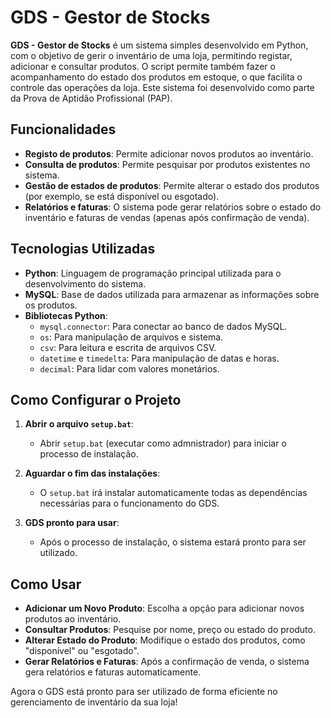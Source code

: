 # GDS - Gestor de Stocks

**GDS - Gestor de Stocks** é um sistema simples desenvolvido em Python, com o objetivo de gerir o inventário de uma loja, permitindo registar, adicionar e consultar produtos. O script permite também fazer o acompanhamento do estado dos produtos em estoque, o que facilita o controle das operações da loja. Este sistema foi desenvolvido como parte da Prova de Aptidão Profissional (PAP).

## Funcionalidades

- **Registo de produtos**: Permite adicionar novos produtos ao inventário.
- **Consulta de produtos**: Permite pesquisar por produtos existentes no sistema.
- **Gestão de estados de produtos**: Permite alterar o estado dos produtos (por exemplo, se está disponível ou esgotado).
- **Relatórios e faturas**: O sistema pode gerar relatórios sobre o estado do inventário e faturas de vendas (apenas após confirmação de venda).

## Tecnologias Utilizadas

- **Python**: Linguagem de programação principal utilizada para o desenvolvimento do sistema.
- **MySQL**: Base de dados utilizada para armazenar as informações sobre os produtos.
- **Bibliotecas Python**:
  - `mysql.connector`: Para conectar ao banco de dados MySQL.
  - `os`: Para manipulação de arquivos e sistema.
  - `csv`: Para leitura e escrita de arquivos CSV.
  - `datetime` e `timedelta`: Para manipulação de datas e horas.
  - `decimal`: Para lidar com valores monetários.

## Como Configurar o Projeto

1. **Abrir o arquivo `setup.bat`**:
   - Abrir `setup.bat` (executar como admnistrador) para iniciar o processo de instalação.

2. **Aguardar o fim das instalações**:
   - O `setup.bat` irá instalar automaticamente todas as dependências necessárias para o funcionamento do GDS.

3. **GDS pronto para usar**:
   - Após o processo de instalação, o sistema estará pronto para ser utilizado.

## Como Usar

- **Adicionar um Novo Produto**: Escolha a opção para adicionar novos produtos ao inventário.
- **Consultar Produtos**: Pesquise por nome, preço ou estado do produto.
- **Alterar Estado do Produto**: Modifique o estado dos produtos, como "disponível" ou "esgotado".
- **Gerar Relatórios e Faturas**: Após a confirmação de venda, o sistema gera relatórios e faturas automaticamente.

Agora o GDS está pronto para ser utilizado de forma eficiente no gerenciamento de inventário da sua loja!
